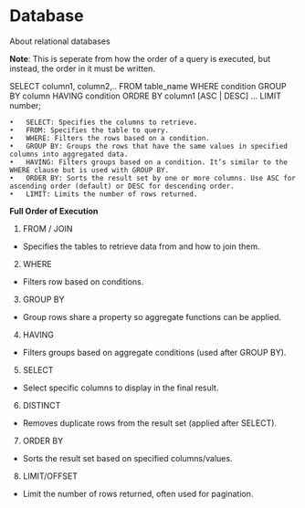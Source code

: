 # Database
About relational databases




**Note**: This is seperate from how the order of a query is executed, but instead, the order in it must be written. 

SELECT column1, column2,..
FROM table_name
WHERE condition
GROUP BY column
HAVING condition
ORDRE BY column1 [ASC | DESC] ...
LIMIT number;


	• 	SELECT: Specifies the columns to retrieve.
	•	FROM: Specifies the table to query.
	•	WHERE: Filters the rows based on a condition.
	•	GROUP BY: Groups the rows that have the same values in specified columns into aggregated data.
	•	HAVING: Filters groups based on a condition. It’s similar to the WHERE clause but is used with GROUP BY.
	•	ORDER BY: Sorts the result set by one or more columns. Use ASC for ascending order (default) or DESC for descending order.
	•	LIMIT: Limits the number of rows returned.


**Full Order of Execution**

1. FROM / JOIN
- Specifies the tables to retrieve data from and how to join them.
2. WHERE
- Filters row based on conditions.
3. GROUP BY
- Group rows share a property so aggregate functions can be applied. 
4. HAVING 
- Filters groups based on aggregate conditions (used after GROUP BY). 
5. SELECT 
- Select specific columns to display in the final result. 
6. DISTINCT
- Removes duplicate rows from the result set (applied after SELECT).
7. ORDER BY
- Sorts the result set based on specified columns/values.
8. LIMIT/OFFSET
- Limit the number of rows returned, often used for pagination. 
